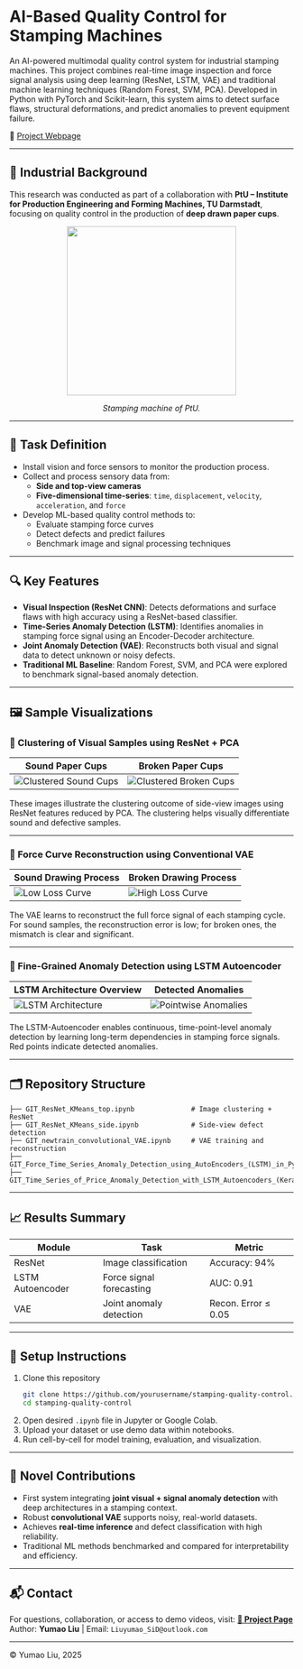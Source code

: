 # AI-Based Quality Control for Stamping Machines

An AI-powered multimodal quality control system for industrial stamping machines. This project combines real-time image inspection and force signal analysis using deep learning (ResNet, LSTM, VAE) and traditional machine learning techniques (Random Forest, SVM, PCA). Developed in Python with PyTorch and Scikit-learn, this system aims to detect surface flaws, structural deformations, and predict anomalies to prevent equipment failure.

🔗 [Project Webpage](https://liuyumaosid.wixsite.com/resume-of-yumao-liu/ai4stamping-project)

---
## 🧪 Industrial Background

This research was conducted as part of a collaboration with **PtU – Institute for Production Engineering and Forming Machines, TU Darmstadt**, focusing on quality control in the production of **deep drawn paper cups**.

<div align="center">
  <img src="assets/ptu.avif" width="300"/>
  <p><em>Stamping machine of PtU.</em></p>
</div>

---

## 🎯 Task Definition

- Install vision and force sensors to monitor the production process.
- Collect and process sensory data from:
  - **Side and top-view cameras**
  - **Five-dimensional time-series**: `time`, `displacement`, `velocity`, `acceleration`, and `force`
- Develop ML-based quality control methods to:
  - Evaluate stamping force curves
  - Detect defects and predict failures
  - Benchmark image and signal processing techniques

---

## 🔍 Key Features

- **Visual Inspection (ResNet CNN)**: Detects deformations and surface flaws with high accuracy using a ResNet-based classifier.
- **Time-Series Anomaly Detection (LSTM)**: Identifies anomalies in stamping force signal using an Encoder-Decoder architecture.
- **Joint Anomaly Detection (VAE)**: Reconstructs both visual and signal data to detect unknown or noisy defects.
- **Traditional ML Baseline**: Random Forest, SVM, and PCA were explored to benchmark signal-based anomaly detection.

---


## 🖼️ Sample Visualizations

### 🔹 Clustering of Visual Samples using ResNet + PCA

| Sound Paper Cups | Broken Paper Cups |
|------------------|-------------------|
| ![Clustered Sound Cups](./assets/clustered_sound.png) | ![Clustered Broken Cups](./assets/clustered_broken.png) |

These images illustrate the clustering outcome of side-view images using ResNet features reduced by PCA. The clustering helps visually differentiate sound and defective samples.

---

### 🔹 Force Curve Reconstruction using Conventional VAE

| Sound Drawing Process | Broken Drawing Process |
|------------------------|------------------------|
| ![Low Loss Curve](./assets/vae_recon_good.png) | ![High Loss Curve](./assets/vae_recon_bad.png) |

The VAE learns to reconstruct the full force signal of each stamping cycle. For sound samples, the reconstruction error is low; for broken ones, the mismatch is clear and significant.

---

### 🔹 Fine-Grained Anomaly Detection using LSTM Autoencoder

| LSTM Architecture Overview | Detected Anomalies |
|----------------------------|--------------------|
| ![LSTM Architecture](./assets/lstm_structure.png) | ![Pointwise Anomalies](./assets/lstm_anomaly_output.png) |

The LSTM-Autoencoder enables continuous, time-point-level anomaly detection by learning long-term dependencies in stamping force signals. Red points indicate detected anomalies.

---

## 🗂️ Repository Structure

```
├── GIT_ResNet_KMeans_top.ipynb              # Image clustering + ResNet
├── GIT_ResNet_KMeans_side.ipynb             # Side-view defect detection
├── GIT_newtrain_convolutional_VAE.ipynb     # VAE training and reconstruction
├── GIT_Force_Time_Series_Anomaly_Detection_using_AutoEncoders_(LSTM)_in_Pytorch.ipynb
├── GIT_Time_Series_of_Price_Anomaly_Detection_with_LSTM_Autoencoders_(Keras).ipynb
```

---

## 📈 Results Summary

| Module         | Task                          | Metric              |
|----------------|-------------------------------|---------------------|
| ResNet         | Image classification          | Accuracy: 94%       |
| LSTM Autoencoder | Force signal forecasting     | AUC: 0.91           |
| VAE            | Joint anomaly detection        | Recon. Error ≤ 0.05 |

---

## 🚀 Setup Instructions

1. Clone this repository
    ```bash
    git clone https://github.com/yourusername/stamping-quality-control.git
    cd stamping-quality-control
    ```
2. Open desired `.ipynb` file in Jupyter or Google Colab.
3. Upload your dataset or use demo data within notebooks.
4. Run cell-by-cell for model training, evaluation, and visualization.

---

## 📌 Novel Contributions

- First system integrating **joint visual + signal anomaly detection** with deep architectures in a stamping context.
- Robust **convolutional VAE** supports noisy, real-world datasets.
- Achieves **real-time inference** and defect classification with high reliability.
- Traditional ML methods benchmarked and compared for interpretability and efficiency.

---

## 📬 Contact

For questions, collaboration, or access to demo videos, visit:
**[📄 Project Page](https://liuyumaosid.wixsite.com/resume-of-yumao-liu/copy-of-plcmproject)**  
Author: **Yumao Liu** | Email: `Liuyumao_SiD@outlook.com`

---
© Yumao Liu, 2025
